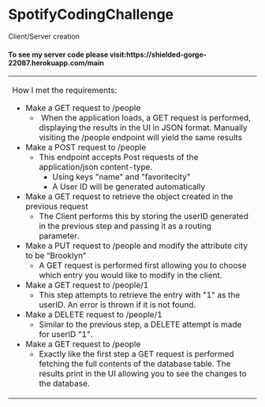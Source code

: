 # SpotifyCodingChallenge
Client/Server creation
<h4>To see my server code please visit:https://shielded-gorge-22087.herokuapp.com/main</h4>
<table width="609" cellspacing="0" cellpadding="0">
<tbody>
<tr>
<td>
<p>How I met the requirements:</p>
<ul>
<li>Make a GET request to /people
<ul>
<li>&nbsp;When the application loads, a GET request is performed, displaying the results in the UI in JSON format. Manually visiting the /people endpoint will yield the same results</li>
</ul>
</li>
<li>Make a POST request to /people
<ul>
<li>This endpoint accepts Post requests of the application/json content-type.&nbsp;
<ul>
<li>Using keys "name" and "favoritecity"</li>
<li>A User ID will be generated automatically</li>
</ul>
</li>
</ul>
</li>
<li>Make a GET request to retrieve the object created in the previous request
<ul>
<li>The Client performs this by storing the userID generated in the previous step and passing it as a routing parameter.</li>
</ul>
</li>
<li>Make a PUT request to /people and modify the attribute city to be &ldquo;Brooklyn&rdquo;
<ul>
<li>A GET request is performed first allowing you to choose which entry you would like to modify in the client.</li>
</ul>
</li>
<li>Make a GET request to /people/1
<ul>
<li>This step attempts to retrieve the entry with "1" as the userID. An error is thrown if it is not found.</li>
</ul>
</li>
<li>Make a DELETE request to /people/1
<ul>
<li>Similar to the previous step, a DELETE attempt is made for userID "1".</li>
</ul>
</li>
<li>Make a GET request to /people
<ul>
<li>Exactly like the first step a GET request is performed fetching the full contents of the database table. The results print in the UI allowing you to see the changes to the database.</li>
</ul>
</li>
</ul>
</td>
</tr>
</tbody>
</table>
